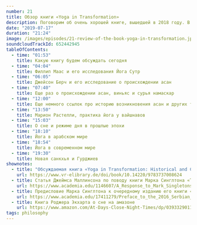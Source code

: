 ```yaml
---
number: 21
title: Обзор книги «Yoga in Transformation»
description: Поговорим об очень хорошей книге, вышедшей в 2018 году. В ней полно интересного — статьи об истории и философии йоги, происхождении асан, практике йоги в различных религиозных школах Индии. Очень советую послушать, а затем, почитать книгу.
date: "2019-07-17"
duration: "21:24"
image: /images/episodes/21-review-of-the-book-yoga-in-transformation.jpg
soundcloudTrackId: 652442945
tableOfContents:
  - time: "01:53"
    title: Какую книгу будем обсуждать сегодня
  - time: "04:04"
    title: Филлип Маас и его исследования Йога Сутр
  - time: "06:05"
    title: Джейсон Берч и его исследование о происхождении асан
  - time: "07:40"
    title: Еще раз о происхождении асан, виньяс и сурья намаскар
  - time: "12:00"
    title: Еще немного ссылок про историю возникновения асан и других техник хатха йоги
  - time: "13:50"
    title: Марион Растелли, практика йога у вайшнавов
  - time: "15:03"
    title: О сне и режиме дня в прошлые эпохи
  - time: "18:10"
    title: Йога в арабском мире
  - time: "18:54"
    title: Йога в современном мире
  - time: "19:30"
    title: Новая санкхья и Гурджиев
shownotes:
  - title: "Обсуждаемая книга «Yoga in Transformation: Historical and Contemporary Perspectives»"
    url: https://www.vr-elibrary.de/doi/book/10.14220/9783737008624
  - title: Статья Джеймса Маллинсона по поводу книги Марка Синглтона «Тело йоги»
    url: https://www.academia.edu/1146607/A_Response_to_Mark_Singletons_Yoga_Body
  - title: Предисловие Марка Синглтона к очередному изданию его книги «Тело йоги» с пояснениями
    url: https://www.academia.edu/17411279/Preface_to_the_2016_Serbian_edition_of_Yoga_Body_The_Origins_of_Modern_Posture_Practice_
  - title: Книга Роджера Экхарта о сне на амазоне
    url: https://www.amazon.com/At-Days-Close-Night-Times/dp/0393329011
tags: philosophy
---
```

